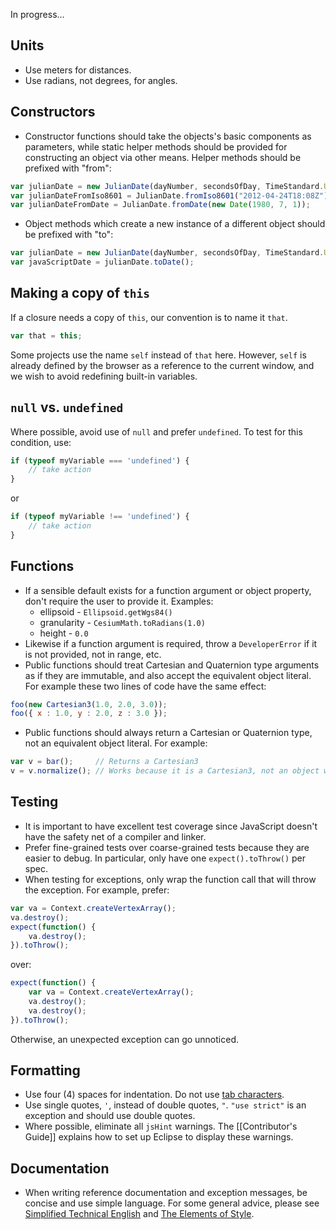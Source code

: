 In progress...

## Units

* Use meters for distances.
* Use radians, not degrees, for angles.

## Constructors

* Constructor functions should take the objects's basic components as parameters, while static helper methods should be provided for constructing an object via other means.  Helper methods should be prefixed with "from":

```javascript
var julianDate = new JulianDate(dayNumber, secondsOfDay, TimeStandard.UTC);
var julianDateFromIso8601 = JulianDate.fromIso8601("2012-04-24T18:08Z");
var julianDateFromDate = JulianDate.fromDate(new Date(1980, 7, 1));
```

* Object methods which create a new instance of a different object should be prefixed with "to":

```javascript
var julianDate = new JulianDate(dayNumber, secondsOfDay, TimeStandard.UTC);
var javaScriptDate = julianDate.toDate();
```

## Making a copy of `this`

If a closure needs a copy of `this`, our convention is to name it `that`.

```javascript
var that = this;
```

Some projects use the name `self` instead of `that` here.  However, `self` is already defined by the browser as a reference to the current window, and we wish to avoid redefining built-in variables.

## `null` vs. `undefined`

Where possible, avoid use of `null` and prefer `undefined`.  To test for this condition, use:

```javascript
if (typeof myVariable === 'undefined') {
    // take action
}
```

or

```javascript
if (typeof myVariable !== 'undefined') {
    // take action
}
```

## Functions

* If a sensible default exists for a function argument or object property, don't require the user to provide it.  Examples:
   * ellipsoid - `Ellipsoid.getWgs84()`
   * granularity - `CesiumMath.toRadians(1.0)`
   * height - `0.0`
* Likewise if a function argument is required, throw a `DeveloperError` if it is not provided, not in range, etc.
* Public functions should treat Cartesian and Quaternion type arguments as if they are immutable, and also accept the equivalent object literal.  For example these two lines of code have the same effect:

```javascript
foo(new Cartesian3(1.0, 2.0, 3.0));
foo({ x : 1.0, y : 2.0, z : 3.0 });
```

* Public functions should always return a Cartesian or Quaternion type, not an equivalent object literal.  For example:

```javascript
var v = bar();     // Returns a Cartesian3
v = v.normalize(); // Works because it is a Cartesian3, not an object with just x, y, and z properties
```

## Testing

* It is important to have excellent test coverage since JavaScript doesn't have the safety net of a compiler and linker.
* Prefer fine-grained tests over coarse-grained tests because they are easier to debug. In particular, only have one `expect().toThrow()` per spec.
* When testing for exceptions, only wrap the function call that will throw the exception. For example, prefer:

```javascript
var va = Context.createVertexArray();
va.destroy();
expect(function() { 
    va.destroy(); 
}).toThrow();
```
over:

```javascript
expect(function() { 
    var va = Context.createVertexArray(); 
    va.destroy(); 
    va.destroy(); 
}).toThrow();
```
Otherwise, an unexpected exception can go unnoticed.

## Formatting

* Use four (4) spaces for indentation.  Do not use [tab characters](http://www.jwz.org/doc/tabs-vs-spaces.html).
* Use single quotes, `'`, instead of double quotes, `"`.  `"use strict"` is an exception and should use double quotes.
* Where possible, eliminate all `jsHint` warnings.  The [[Contributor's Guide]] explains how to set up Eclipse to display these warnings.

## Documentation

* When writing reference documentation and exception messages, be concise and use simple language.  For some general advice, please see [Simplified Technical English](http://www.shufra-consultancy.com/simplified-technical-english.php) and [The Elements of Style](http://www.cs.vu.nl/~jms/doc/elos.pdf).